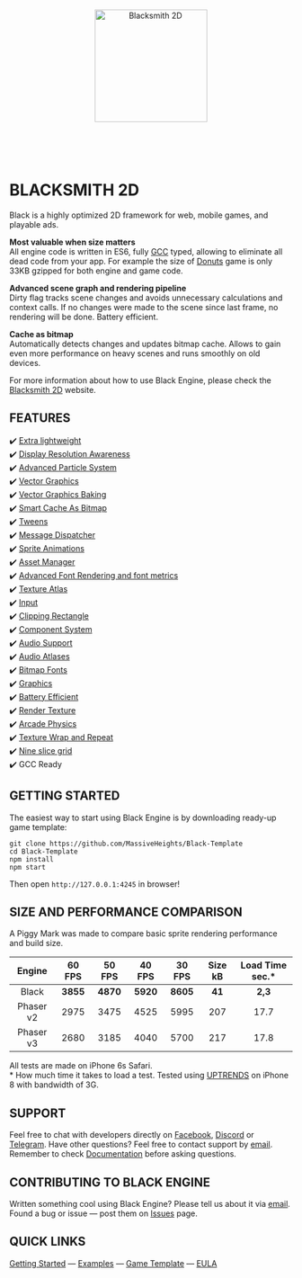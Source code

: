 <br /><br /><br />
<p align="center">
  <a href="http://blacksmith2d.io">
    <img alt="Blacksmith 2D" src="http://blacksmith2d.io/content/branding/gray-logo.svg" width="200" />
  </a>
</p>
<br /><br /><br />

# BLACKSMITH 2D
Black is a highly optimized 2D framework for web, mobile games, and playable ads.  

**Most valuable when size matters**  
All engine code is written in ES6, fully [GCC](https://developers.google.com/closure/compiler/) typed, allowing to eliminate all dead code from your app. For example the size of [Donuts](http://blacksmith2d.io/Docs/Tutorials/Donuts%20Blitz) game is only 33KB gzipped for both engine and game code.

**Advanced scene graph and rendering pipeline**  
Dirty flag tracks scene changes and avoids unnecessary calculations and context calls. If no changes were made to the scene since last frame, no rendering will be done. Battery efficient.

**Cache as bitmap**  
Automatically detects changes and updates bitmap cache. Allows to gain even more performance on heavy scenes and runs smoothly on old devices.

For more information about how to use Black Engine, please check the [Blacksmith 2D](http://blacksmith2d.io/) website.

## FEATURES
✔️ [Extra lightweight](https://github.com/MassiveHeights/Black#size-and-performance-comparison)  
✔️ [Display Resolution Awareness](https://blacksmith2d.io/Docs/Examples/Stage/Letterbox)  
✔️ [Advanced Particle System](https://blacksmith2d.io/Docs/Examples/Particles/Vector%20Field)  
✔️ [Vector Graphics](https://blacksmith2d.io/Docs/Examples/Vector%20Graphics/Vector%20As%20a%20Sprite)  
✔️ [Vector Graphics Baking](https://blacksmith2d.io/Docs/Examples/Vector%20Graphics/Vector%20As%20a%20Sprite)  
✔️ [Smart Cache As Bitmap](https://blacksmith2d.io/Docs/Examples/Sprites/Cache%20As%20Bitmap)  
✔️ [Tweens](https://blacksmith2d.io/Docs/Examples/Tweening/Chain)  
✔️ [Message Dispatcher](https://blacksmith2d.io/Docs/Examples/Input/Layers)  
✔️ [Sprite Animations](https://blacksmith2d.io/Docs/Examples/Sprites/Sprite%20Animation)  
✔️ [Asset Manager](https://blacksmith2d.io/Docs/Examples/Basics/Load%20images%20from%20atlas)  
✔️ [Advanced Font Rendering and font metrics](https://blacksmith2d.io/Docs/Examples/Text/Having%20fun)  
✔️ [Texture Atlas](https://blacksmith2d.io/Docs/Examples/Basics/Load%20images%20from%20atlas)  
✔️ [Input](https://blacksmith2d.io/Docs/Examples/Input/Pointer%20Messages)  
✔️ [Clipping Rectangle](https://blacksmith2d.io/Docs/Examples/Sprites/Clipping%20Rectangle)  
✔️ [Component System](https://blacksmith2d.io/Docs/Examples/Input/Drag%20Sprite)  
✔️ [Audio Support](https://blacksmith2d.io/Docs/Examples/Audio/Spatial%20Sound)  
✔️ [Audio Atlases](https://blacksmith2d.io/Docs/Examples/Audio/Sound%20Atlas)  
✔️ [Bitmap Fonts](https://blacksmith2d.io/Docs/Examples/Text/Bitmap%20Font)  
✔️ [Graphics](https://blacksmith2d.io/Docs/Examples/Graphics/Bezier)  
✔️ [Battery Efficient](https://blacksmith2d.io/Docs/Examples/Drivers/Skip%20Unchanged%20Frames)  
✔️ [Render Texture](https://blacksmith2d.io/Docs/Examples/Drivers/Render%20Texture)  
✔️ [Arcade Physics](https://blacksmith2d.io/Docs/Examples/Arcade%20Physics/Mario)  
✔️ [Texture Wrap and Repeat](https://blacksmith2d.io/Docs/Examples/Sprites/Texture%20Repeat)  
✔️ [Nine slice grid](https://blacksmith2d.io/Docs/Examples/Sprites/Slice%209%20Grid)  
✔️ GCC Ready  

## GETTING STARTED
The easiest way to start using Black Engine is by downloading ready-up game template:
```
git clone https://github.com/MassiveHeights/Black-Template
cd Black-Template
npm install
npm start
```
Then open `http://127.0.0.1:4245` in browser!

## SIZE AND PERFORMANCE COMPARISON
A Piggy Mark was made to compare basic sprite rendering performance and build size.

**Engine**|**60 FPS**|**50 FPS**|**40 FPS**|**30 FPS**|**Size kB**|**Load Time sec.***
:-----:|:-----:|:-----:|:-----:|:-----:|:-----:|:-----:
Black|**3855**|**4870**|**5920**|**8605**|**41**|**2,3**
Phaser v2|2975|3475|4525|5995|207|17.7
Phaser v3|2680|3185|4040|5700|217|17.8

All tests are made on iPhone 6s Safari.  
\* How much time it takes to load a test. Tested using [UPTRENDS](https://www.uptrends.com) on iPhone 8 with bandwidth of 3G.

## SUPPORT
Feel free to chat with developers directly on [Facebook](https://www.facebook.com/Blacksmith2D/), [Discord](https://discord.gg/HWzzCcy) or [Telegram](https://t.me/joinchat/FOkhwRDEhoxI3cNDBdi6fQ). Have other questions? Feel free to contact support by <a href="mailto:support@blacksmith2d.io?subject=Hello">email</a>.
Remember to check [Documentation](http://blacksmith2d.io/Docs/) before asking questions.

## CONTRIBUTING TO BLACK ENGINE
Written something cool using Black Engine? Please tell us about it via <a href="mailto:support@blacksmith2d.io?subject=Hello">email</a>.  
Found a bug or issue — post them on [Issues](https://github.com/MassiveHeights/Black/issues) page.

## QUICK LINKS
[Getting Started](http://blacksmith2d.io/Docs/Tutorials/Getting%20Started) —
[Examples](http://blacksmith2d.io/Docs/Examples) —
[Game Template](http://github.com/MassiveHeights/Black-Template) —
[EULA](https://github.com/MassiveHeights/Black/blob/master/LICENSE.md) 